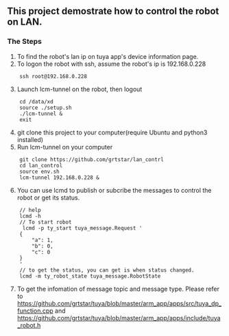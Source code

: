 ## This project demostrate how to control the robot on LAN.

### The Steps

1. To find the robot's lan ip on tuya app's device information page.
2. To logon the robot with ssh, assume the robot's ip is 192.168.0.228
```
    ssh root@192.168.0.228
```
3. Launch lcm-tunnel on the robot, then logout
```
    cd /data/xd
    source ./setup.sh
    ./lcm-tunnel &
    exit
```
4. git clone this project to your computer(require Ubuntu and python3 installed)
5. Run lcm-tunnel on your computer
```
    git clone https://github.com/grtstar/lan_contrl
    cd lan_control
    source env.sh
    lcm-tunnel 192.168.0.228 &
```
6. You can use lcmd to publish or subcribe the messages to control the robot or get its status.
```
    // help
    lcmd -h
    // To start robot
     lcmd -p ty_start tuya_message.Request '
    {
        "a": 1,
        "b": 0,
        "c": 0
    }
    '
    // to get the status, you can get is when status changed.
    lcmd -m ty_robot_state tuya_message.RobotState

```
7. To get the infomation of message topic and message type.
Please refer to https://github.com/grtstar/tuya/blob/master/arm_app/apps/src/tuya_dp_function.cpp and https://github.com/grtstar/tuya/blob/master/arm_app/apps/include/tuya_robot.h 